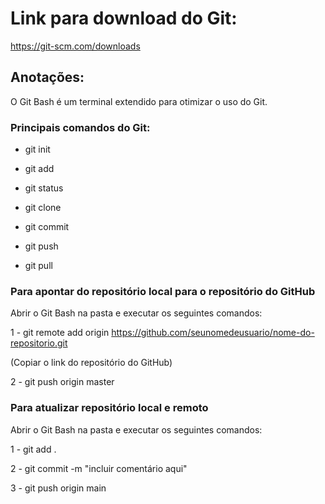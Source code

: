 # Link para download do Git:

https://git-scm.com/downloads



## Anotações:

O Git Bash é um terminal extendido para otimizar o uso do Git.



### Principais comandos do Git:

- git init

- git add

- git status

- git clone

- git commit

- git push

- git pull
  
  

### Para apontar do repositório local para o repositório do GitHub

Abrir o Git Bash na pasta e executar os seguintes comandos:

1 - git remote add origin https://github.com/seunomedeusuario/nome-do-repositorio.git

(Copiar o link do repositório do GitHub)

2 - git push origin master





### Para atualizar repositório local e remoto

Abrir o Git Bash na pasta e executar os seguintes comandos:

1 - git add .

2 - git commit -m "incluir comentário aqui"

3 - git push origin main


